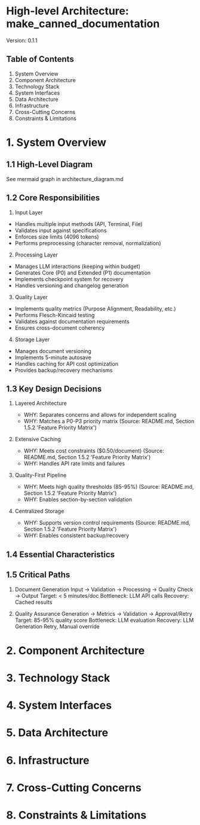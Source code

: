 # High-level Architecture: make_canned_documentation
Version: 0.1.1

## Table of Contents
1. System Overview
2. Component Architecture
3. Technology Stack
4. System Interfaces
5. Data Architecture
6. Infrastructure
7. Cross-Cutting Concerns
8. Constraints & Limitations

# 1. System Overview

## 1.1 High-Level Diagram

See mermaid graph in architecture_diagram.md

## 1.2 Core Responsibilities
1. Input Layer
- Handles multiple input methods (API, Terminal, File)
- Validates input against specifications
- Enforces size limits (4096 tokens)
- Performs preprocessing (character removal, normalization)

2. Processing Layer
- Manages LLM interactions (keeping within budget)
- Generates Core (P0) and Extended (P1) documentation
- Implements checkpoint system for recovery
- Handles versioning and changelog generation

3. Quality Layer
- Implements quality metrics (Purpose Alignment, Readability, etc.)
- Performs Flesch-Kincaid testing
- Validates against documentation requirements
- Ensures cross-document coherency

4. Storage Layer
- Manages document versioning
- Implements 5-minute autosave
- Handles caching for API cost optimization
- Provides backup/recovery mechanisms


## 1.3 Key Design Decisions
1. Layered Architecture
   - WHY: Separates concerns and allows for independent scaling
   - WHY: Matches a P0-P3 priority matrix (Source: README.md, Section 1.5.2 'Feature Priority Matrix')

2. Extensive Caching
   - WHY: Meets cost constraints ($0.50/document) (Source: README.md, Section 1.5.2 'Feature Priority Matrix')
   - WHY: Handles API rate limits and failures

3. Quality-First Pipeline
   - WHY: Meets high quality thresholds (85-95%) (Source: README.md, Section 1.5.2 'Feature Priority Matrix')
   - WHY: Enables section-by-section validation

4. Centralized Storage
   - WHY: Supports version control requirements (Source: README.md, Section 1.5.2 'Feature Priority Matrix')
   - WHY: Enables consistent backup/recovery


## 1.4 Essential Characteristics


## 1.5 Critical Paths

1. Document Generation
Input → Validation → Processing → Quality Check → Output
Target: < 5 minutes/doc
Bottleneck: LLM API calls
Recovery: Cached results

2. Quality Assurance
Generation → Metrics → Validation → Approval/Retry
Target: 85-95% quality score
Bottleneck: LLM evaluation
Recovery: LLM Generation Retry, Manual override


# 2. Component Architecture


# 3. Technology Stack


# 4. System Interfaces


# 5. Data Architecture


# 6. Infrastructure


# 7. Cross-Cutting Concerns


# 8. Constraints & Limitations

